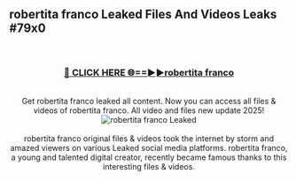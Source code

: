 ## robertita franco Leaked Files And Videos Leaks #79x0
<br>
<div align="center">
<h3><a href="https://watchclip.my.id/robertita franco" rel="nofollow">🔴 CLICK HERE 🌐==►►robertita franco</a></h3>
<br>
Get robertita franco leaked all content. Now you can access all files & videos of robertita franco. All video and files new update 2025!
<br>
<a href="https://watchclip.my.id/robertita franco" rel="nofollow" data-target="animated-image.originalLink"><img src="https://i.ibb.co.com/WyWwxjT/player-gif2.gif" alt="robertita franco Leaked" style="max-width: 100%; display: inline-block;" data-target="animated-image.originalImage"></a>
<br><br>
robertita franco original files & videos took the internet by storm and amazed viewers on various Leaked social media platforms. robertita franco, a young and talented digital creator, recently became famous thanks to this interesting files & videos.
</div>
<br>